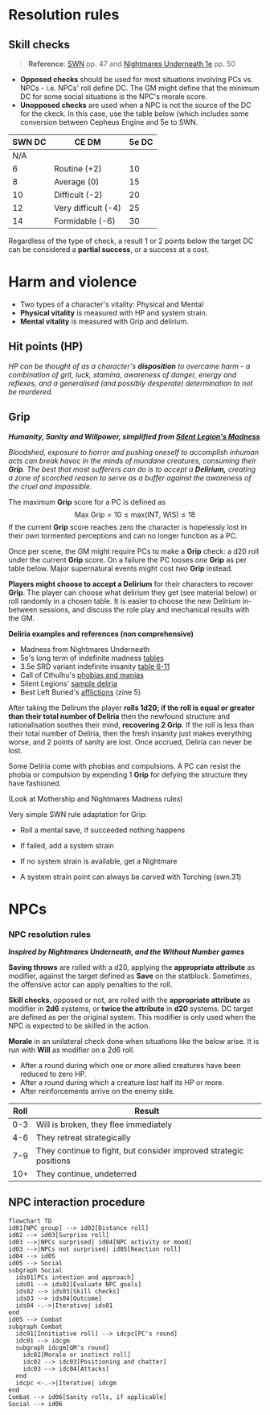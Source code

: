 # Resolution rules

## Skill checks
> **Reference**: [SWN](https://drive.google.com/file/d/1s9ThcGpnoimZm49370hdDDsfdPMftj-n/view?usp=drivesdk) pp. 47 and [Nightmares Underneath 1e](https://drive.google.com/open?id=1cJ6nqUM3P4F5mKRKNeBSXQUwyODcfB2L&usp=drive_fs) pp. 50

- **Opposed checks** should be used for most situations involving PCs vs. NPCs - i.e. NPCs' roll define DC. The GM might define that the minimum DC for some social situations is the NPC's morale score.
- **Unopposed checks** are used when a NPC is not the source of the DC for the ckeck. In this case, use the table below (which includes some conversion between Cepheus Engine and 5e to SWN.

| SWN DC | CE DM               | 5e DC |
| ------ | ------------------- | ----- |
| N/A    |                     |       |
| 6      | Routine (+2)        | 10    |
| 8      | Average (0)         | 15    |
| 10     | Difficult (-2)      | 20    |
| 12     | Very difficult (-4) | 25    |
| 14     | Formidable (-6)     | 30    |

Regardless of the type of check, a result 1 or 2 points below the target DC can be considered a **partial success**, or a success at a cost.
# Harm and violence

- Two types of a character's vitality: Physical and Mental
- **Physical vitality** is measured with HP and system strain.
- **Mental vitality** is measured with Grip and delirium.

## Hit points (HP)

*HP can be thought of as a character's **disposition** to overcame harm - a combination of grit, luck, stamina, awareness of danger, energy and reflexes, and a generalised (and possibly desperate) determination to not be murdered.*

## Grip
***Humanity, Sanity and Willpower, simplified from [Silent Legion's Madness](https://drive.google.com/open?id=1CexCpDNKNSMNnkGgDNrVne1gG-03L5dm&usp=drive_fs)***

*Bloodshed, exposure to horror and pushing oneself to accomplish inhuman acts can break havoc in the minds of mundane creatures, consuming their **Grip**. The best that most sufferers can do is to accept a **Delirium,** creating a zone of scorched reason to serve as a buffer against the awareness of the cruel and impossible.*

The maximum **Grip** score for a PC is defined as
$$\text{Max Grip} = 10 \le \text{max(INT, WIS)} \le 18$$
If the current **Grip** score reaches zero the character is hopelessly lost in their own tormented perceptions and can no longer function as a PC.

Once per scene, the GM might require PCs to make a **Grip** check: a d20 roll under the current **Grip** score. On a failure the PC looses *one* **Grip** as per table below. Major supernatural events might cost *two* **Grip** instead.

**Players might choose to accept a Delirium** for their characters to recover **Grip**. The player can choose what delirium they get (see material below) or roll randomly in a chosen table. It is easier to choose the new Delirium in-between sessions, and discuss the role play and mechanical results with the GM.

**Deliria examples and references (non comprehensive)**
- Madness from Nightmares Underneath 
- 5e's long term of indefinite madness [tables](http://dnd5e.wikidot.com/madness)
- 3.5e SRD variant indefinite insanity [table 6-11](https://www.d20srd.org/srd/variant/campaigns/sanity.htm)
- Call of Cthulhu's [phobias and manias](https://cthulhuwiki.chaosium.com/rules/sanity.html#sample-phobias-and-manias)
- Silent Legions' [sample deliria](https://i.imgur.com/pHGjaC1.png)
- Best Left Buried's [afflictions](https://drive.google.com/file/d/1gMvMcuhIFXWkvjqnP8e-XpcMVObmRVrY/view) (zine 5)

After taking the Delirum the player **rolls 1d20; if the roll is equal or greater than their total number of Deliria** then the newfound structure and rationalisation soothes their mind, **recovering 2 Grip**. If the roll is less than their total number of Deliria, then the fresh insanity just makes everything worse, and 2 points of sanity are lost. Once accrued, Deliria can never be lost.

Some Deliria come with phobias and compulsions. A PC can resist the phobia or compulsion by expending 1 **Grip** for defying the structure they have fashioned.

(Look at Mothership and Nightmares Madness rules)

Very simple SWN rule adaptation for Grip:
- Roll a mental save, if succeeded nothing happens
- If failed, add a system strain
- If no system strain is available, get a Nightmare

- A system strain point can always be carved with Torching (swn.31)

# NPCs

### NPC resolution rules
***Inspired by Nightmares Underneath, and the Without Number games***

**Saving throws** are rolled with a d20, applying the **appropriate attribute** as modifier, against the target defined as **Save** on the statblock. Sometimes, the offensive actor can apply penalties to the roll.

**Skill checks**, opposed or not, are rolled with the **appropriate attribute** as modifier in **2d6** systems, or **twice the attribute** in **d20** systems. DC target are defined as per the original system. This modifier is only used when the NPC is expected to be skilled in the action. 

**Morale** in an unilateral check done when situations like the below arise. It is run with **Will** as modifier on a 2d6 roll.

- After a round during which one or more allied creatures have been reduced to zero HP.
- After a round during which a creature lost half its HP or more. 
- After reinforcements arrive on the enemy side.

| Roll | Result                                                            |
| ---- | ----------------------------------------------------------------- |
| 0-3  | Will is broken, they flee immediately                             |
| 4-6  | They retreat strategically                                        |
| 7-9  | They continue to fight, but consider improved strategic positions |
| 10+  | They continue, undeterred                                         |

## NPC interaction procedure

```mermaid
flowchart TD
id01[NPC group] --> id02[Distance roll]
id02 --> id03[Surprise roll]
id03 -->|NPCs surprised| id04[NPC activity or mood]
id03 -->|NPCs not surprised| id05[Reaction roll]
id04 --> id05
id05 --> Social
subgraph Social
  ids01[PCs intention and approach]
  ids01 --> ids02[Evaluate NPC goals]
  ids02 --> ids03[Skill checks]
  ids03 --> ids04[Outcome]
  ids04 -.->|Iterative| ids01
end
id05 --> Combat
subgraph Combat
  idc01[Innitiative roll] --> idcpc[PC's round]
  idc01 --> idcgm
  subgraph idcgm[GM's round]
    idc02[Morale or instinct roll]
    idc02 --> idc03[Positioning and chatter]
    idc03 --> idc04[Attacks]
  end
  idcpc <-.->|Iterative| idcgm
end
Combat --> id06[Sanity rolls, if applicable]
Social --> id06
```